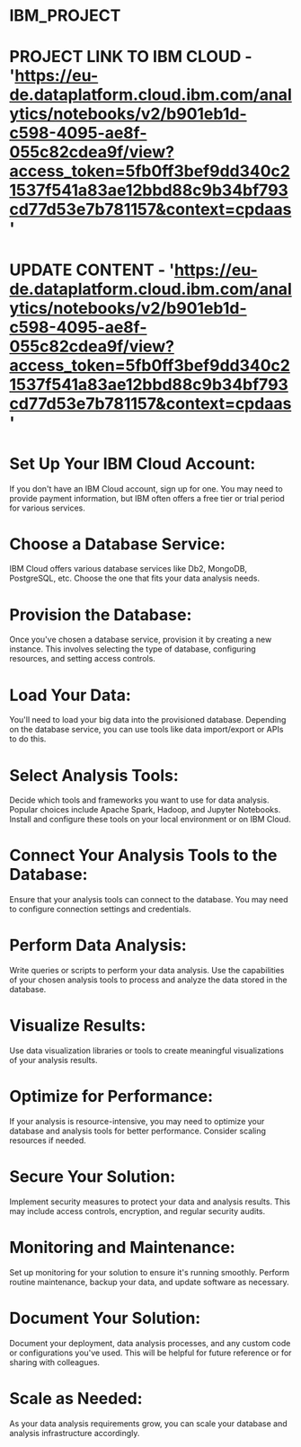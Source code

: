 # IBM_PROJECT
# PROJECT LINK TO IBM CLOUD - 'https://eu-de.dataplatform.cloud.ibm.com/analytics/notebooks/v2/b901eb1d-c598-4095-ae8f-055c82cdea9f/view?access_token=5fb0ff3bef9dd340c21537f541a83ae12bbd88c9b34bf793cd77d53e7b781157&context=cpdaas'
# UPDATE CONTENT - 'https://eu-de.dataplatform.cloud.ibm.com/analytics/notebooks/v2/b901eb1d-c598-4095-ae8f-055c82cdea9f/view?access_token=5fb0ff3bef9dd340c21537f541a83ae12bbd88c9b34bf793cd77d53e7b781157&context=cpdaas'
# Set Up Your IBM Cloud Account:
If you don't have an IBM Cloud account, sign up for one. You may need to provide payment information, but IBM often offers a free tier or trial period for various services.
# Choose a Database Service:
IBM Cloud offers various database services like Db2, MongoDB, PostgreSQL, etc. Choose the one that fits your data analysis needs.
# Provision the Database:
Once you've chosen a database service, provision it by creating a new instance. This involves selecting the type of database, configuring resources, and setting access controls.
# Load Your Data:
You'll need to load your big data into the provisioned database. Depending on the database service, you can use tools like data import/export or APIs to do this.
# Select Analysis Tools:
Decide which tools and frameworks you want to use for data analysis. Popular choices include Apache Spark, Hadoop, and Jupyter Notebooks. Install and configure these tools on your local environment or on IBM Cloud.
# Connect Your Analysis Tools to the Database:
Ensure that your analysis tools can connect to the database. You may need to configure connection settings and credentials.
# Perform Data Analysis:
Write queries or scripts to perform your data analysis. Use the capabilities of your chosen analysis tools to process and analyze the data stored in the database.
# Visualize Results:
Use data visualization libraries or tools to create meaningful visualizations of your analysis results.
# Optimize for Performance:
If your analysis is resource-intensive, you may need to optimize your database and analysis tools for better performance. Consider scaling resources if needed.
# Secure Your Solution:
Implement security measures to protect your data and analysis results. This may include access controls, encryption, and regular security audits.
# Monitoring and Maintenance:
Set up monitoring for your solution to ensure it's running smoothly. Perform routine maintenance, backup your data, and update software as necessary.
# Document Your Solution:
Document your deployment, data analysis processes, and any custom code or configurations you've used. This will be helpful for future reference or for sharing with colleagues.
# Scale as Needed:
As your data analysis requirements grow, you can scale your database and analysis infrastructure accordingly.
